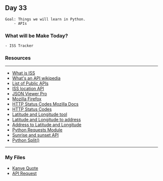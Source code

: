 ## Day 33
    Goal: Things we will learn in Python.
        - APIs
        
### What will be Make Today?
    - ISS Tracker


### Resources

---
- [What is ISS](https://en.wikipedia.org/wiki/International_Space_Station)
- [What's an API wikipedia](https://en.wikipedia.org/wiki/Application_programming_interface)
- [List of Public APIs](https://github.com/n0shake/Public-APIs)
- [ISS location API](http://open-notify.org/Open-Notify-API/ISS-Location-Now/)
- [JSON Viewer Pro](https://chrome.google.com/webstore/detail/json-viewer-pro/eifflpmocdbdmepbjaopkkhbfmdgijcc)
- [Mozilla Firefox](https://www.mozilla.org/en-GB/exp/firefox/new/)
- [HTTP Status Codes Mozilla Docs](https://developer.mozilla.org/en-US/docs/Web/HTTP/Status)
- [HTTP Status Codes](https://httpstatuses.com/)
- [Latitude and Longitude tool](https://www.latlong.net/Show-Latitude-Longitude.html)
- [Latitude and Longitude to address](https://www.latlong.net/Show-Latitude-Longitude.html)
- [Address to Latitude and Longitude](https://www.latlong.net/convert-address-to-lat-long.html)
- [Python Requests Module](https://docs.python-requests.org/en/latest/)
- [Sunrise and sunset API](https://sunrise-sunset.org/api)
- [Python Split()](https://www.w3schools.com/python/ref_string_split.asp)

---

### My Files

- [Kanye Quote](Kanye_quote/main.py)
- [API Request](main.py)



